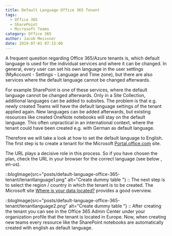 ```yaml
---
title: Default Language Office 365 Tenant
tags:
  - Office 365
  - SharePoint
  - Microsoft Teams
category: Office 365
author: Jacob Meissner
date: 2019-07-01 07:15:00
---
```


A frequent question regarding Office 365/Azure tenants is, which default language is used for the individual services and where it can be changed. In general, every user can set his own language in the user settings (MyAccount - Settings - Language and Time zone), but there are also services where the default language cannot be changed afterwards.
<!-- more -->

For example SharePoint is one of these services, where the default language cannot be changed afterwards. Only in a Site Collection, additional languages can be added to subsites. The problem is that e.g. newly created Teams will have the default language settings of the tenant applied again. New languages can be added afterwards, but existing resources like created OneNote notebooks will stay on the default language.
This often unpractical in an international context, where the tenant could have been created e.g. with German as default language.

Therefore we will take a look at how to set the default language to English. The first step is to create a tenant for the Microsoft [Portal.office.com](https://products.office.com/en-us/business/compare-more-office-365-for-business-plans) site.

The URL plays a decisive role in this process. So if you have chosen the plan, check the URL in your browser for the correct language (see below , en-us).

::blogImage{src="posts/default-language-office-365-tenant/tenantlanguage1.png" alt="Create dummy table "}
::
The next step is to select the region / country in which the tenant is to be created. The Microsoft site [Where is your data located?](https://products.office.com/en-us/where-is-your-data-located?geo=All) provides a good overview.

::blogImage{src="posts/default-language-office-365-tenant/tenantlanguage2.png" alt="Create dummy table "}
::
After creating the tenant you can see in the Office 365 Admin Center under your organization profile that the tenant is located in Europe. Now, when creating new teams every resource like the SharePoint notebooks are automatically created with english as default language.
